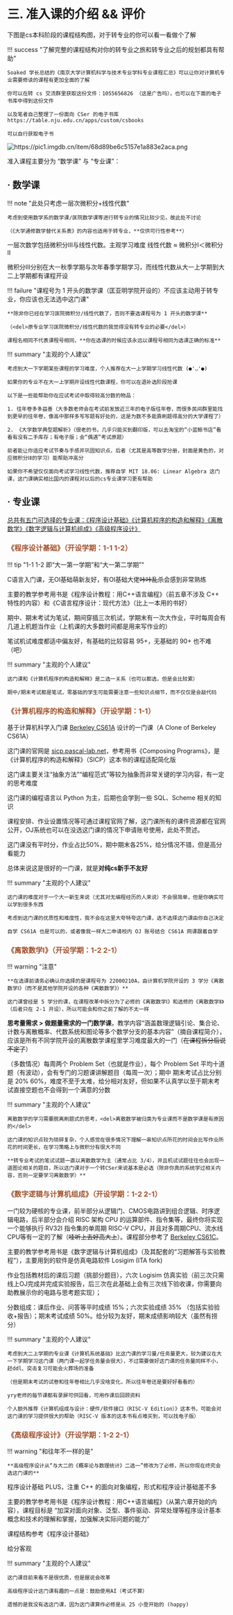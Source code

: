 # 三. 准入课的介绍 && 评价

下图是cs本科阶段的课程结构图，对于转专业的你可以看一看做个了解

!!! success "了解完整的课程结构对你的转专业之旅和转专业之后的规划都具有帮助"

    Soaked 学长总结的《南京大学计算机科学与技术专业学科专业课程汇总》可以让你对计算机专业需要修读的课程有更加全面的了解
    
    你可以在转 cs 交流群里获取这份文件：1055656826 （这是广告吗），也可以在下面的电子书库中得到这份文件
    
    以及笔者自己整理了一份面向 CSer 的电子书库 https://table.nju.edu.cn/apps/custom/csbooks
    
    可以自行获取电子书

<img src="https://pic1.imgdb.cn/item/68d89be6c5157e1a883e2aca.png" alt="https://pic1.imgdb.cn/item/68d89be6c5157e1a883e2aca.png" />

准入课程主要分为 “数学课” 与 “专业课”：

## · 数学课

!!! note "此处只考虑一层次微积分+线性代数"

    考虑到使用数学系的数学课/匡院数学课等进行转专业的情况比较少见，故此处不讨论
    
    （《大学通修数学替代关系表》的内容也适用于转专业，**仅供可行性参考**）

一层次数学包括微积分ⅠⅡ与线性代数。主观学习难度 线性代数 ≈ 微积分Ⅰ＜微积分Ⅱ

微积分ⅠⅡ分别在大一秋季学期与次年春季学期学习，而线性代数从大一上学期到大二上学期都有课程开设

!!! failure "课程号为 1 开头的数学课（匡亚明学院开设的）不应该主动用于转专业，你应该也无法选中这门课"

    **除非你已经在学习匡院微积分/线性代数了，否则不要选课程号为 1 开头的数学课**
    
    （<del>原专业学习匡院微积分/线性代数的我觉得没有转专业的必要</del>）
    
    课程名相同不代表课程号相同，**你在选课的时候应该永远以课程号相同为选课正确的标准**

!!! summary "主观的个人建议"

    考虑到大一下学期某些课程的学习难度，个人推荐在大一上学期学习线性代数 (●'◡'●)
    
    如果你的专业不在大一上学期开设线性代数课程，你可以在退补选阶段抢课
    
    以下是一些能帮助你在应试考试中取得较高分数的物品：
    
    1. 往年卷多多益善（大多数老师会在考试前发放近三年的电子版往年卷，而很多民间群里能找到更早的往年卷，像高中那样多写写题有好处的，这是为数不多能靠刷题得高分的大学课程了）
    
    2. 《大学数学典型题解析》（很老的书，几乎只能买到翻印版，可以去淘宝的“小蓝鲸书店”看看有没有二手库存；有电子版；会“偶遇”考试原题）
    
    前者能让你适应考试节奏与手感并巩固知识点，后者（尤其是高等数学分册，封面是黄色的，对应微积分ⅠⅡ的学习）能帮助冲高分
    
    如果你不希望仅仅面向考试学习线性代数，推荐自学 MIT 18.06: Linear Algebra 这门课，这门课确实相比国内的课程对以后的cs专业课学习更有帮助



## · 专业课

<u>总共有五门可选择的专业课：《程序设计基础》《计算机程序的构造和解释》《离散数学》《数字逻辑与计算机组成》《高级程序设计》</u>

### <span style="color:  #A0522D;">《程序设计基础》（开设学期：1-1 1-2）</span>

!!! tip "1-1 1-2 即“大一第一学期”和“大一第二学期”"

C语言入门课，无OI基础萌新友好，有OI基础大佬<del>咔咔乱杀</del>会感到非常熟练

主要的教学参考用书是《程序设计教程：用C++语言编程》（前五章不涉及 C++ 特性的内容）和《C语言程序设计：现代方法》（比上一本用的书好）

期中、期末考试为笔试，期间穿插三次机试，学期末有一次大作业，平时每周会有几道上机题当作业（上机课的大多数时间都是用来写作业的）

笔试机试难度都适中偏友好，有基础的比较容易 95+，无基础的 90+ 也不难（吧）

!!! summary "主观的个人建议"

    这门课和《计算机程序的构造和解释》是二选一关系（也可以都选，但是会比较累）
    
    期中/期末考试都是笔试，零基础的学生可能需要注意一些知识点细节，而不仅仅是会敲代码


### <span style="color:  #A0522D;">《计算机程序的构造和解释》（开设学期：1-1）</span>

基于计算机科学入门课 [Berkeley CS61A](https://cs61a.org) 设计的一门课（A Clone of Berkeley CS61A）

这门课的官网是 [sicp.pascal-lab.net](https://sicp.pascal-lab.net/)，参考用书《Composing Programs》，是《计算机程序的构造和解释》（SICP）这本书的课程适配简化版

这门课主要关注“抽象方法”“编程范式”等较为抽象而非常关键的学习内容，有一定的思考难度

这门课的编程语言以 Python 为主，后期也会学到一些 SQL、Scheme 相关的知识

课程安排、作业设置情况等可通过课程官网了解，这门课所有的课件资源都在官网公开，OJ系统也可以在没选这门课的情况下申请账号使用，此处不赘述。

这门课没有平时分，作业占比50%，期中期末各25%，给分情况不错，但是高分看能力

总体来说这是很好的一门课，就是**对纯cs新手不友好**

!!! summary "主观的个人建议"

    这门课的难度对于一个大一新生来说（尤其对无编程经历的人来说）不会很简单，但是你确实可以学到很多东西
    
    考虑到这门课的优质性和难度性，我不会在这里大夸特夸这门课，选不选择这门课由你自己决定
    
    自学 CS61A 也是可以的，或者像我一样大二申请校内 OJ 账号结合 CS61A 网课跟着自学



### <span style="color:  #A0522D;">《离散数学Ⅰ》（开设学期：1-2 2-1）</span>

!!! warning "注意"

    **在选课前请务必确认你选择的是课程号为 22000210A，由计算机学院开设的 3 学分《离散数学Ⅰ》（而不是其他学院开设的各种《离散数学》）**
    
    这门课曾经是 5 学分的课，在课程改革中拆分为了必修的《离散数学Ⅰ》和选修的《离散数学Ⅱ》（后者只在 2-1 开设），所以可能会和你之前了解的不太一样

**思考量需求 > 做题量需求的一门数学课**，教学内容“涵盖数理逻辑引论、集合论、计数与离散概率、代数系统和图论等多个数学分支的基本内容”（摘自课程简介），应该是所有不同学院开设的离散数学课程里学习难度最大的一门（<del>在课程拆分后说不定了</del>）

（多数情况）每周两个 Problem Set（也就是作业），每个 Problem Set 平均十道题（有波动），会有专门的习题课讲解题目（每周一次）；期中 期末考试占比分别是 20% 60%，难度不至于太难，给分相对友好，但如果不认真学以至于期末考试直接空题也不会得到一个满意的分数

!!! summary "主观的个人建议"

    离散数学的学习需要脱离刷题式的思考，<del>离散数学被归类为专业课而不是数学课是有原因的</del>
    
    这门课的知识点较为琐碎复杂，个人感觉在很多情况下理解一串知识点所花的时间会比写作业所花的时间更长，在学习策略上与微积分有很大不同
    
    **转专业考试的笔试试题一直以离散数学为主（通常占比 3/4），并且机试试题往往也会出现一道图论相关的题目，所以这门课对于一个转CSer来说基本是必选（除非你真的系统学过相关内容，否则一定要学习离散数学）**



### <span style="color:  #A0522D;">《数字逻辑与计算机组成》（开设学期：1-2 2-1）</span>

一门较为硬核的专业课，前半部分从逻辑门、CMOS电路讲到组合逻辑、时序逻辑电路，后半部分会介绍 RISC 架构 CPU 的运算部件、指令集等，最终你将实现一个能够执行 RV32I 指令集的单周期 RISC-V CPU，并且对多周期CPU、流水线CPU等有一定的了解（<del>哇听上去好高大上</del>）。课程部分参考了 [Berkeley CS61C](https://cs61c.org)。

主要的教学参考用书是《数字逻辑与计算机组成》（及其配套的“习题解答与实验教程”），主要用到的软件是仿真电路软件 Losigim (ITA fork)

作业包括教材后的课后习题（挑部分题目），六次 Logisim 仿真实验（前三次只需线上OJ完成并完成实验报告，后三次在此基础上会有三次线下验收课，你需要向助教展示你的电路与思考题实现）；

分数组成：课后作业、问答等平时成绩 15%；六次实验成绩 35% （包括实验验收+报告）；期末考试成绩 50%。给分较为友好，期末成绩影响较大（虽然有捞分）

!!! summary "主观的个人建议"

    考虑到大二上学期的专业课《计算机系统基础》比这门课的学习量/任务量更大，较为建议在大一下学期学习这门课（两门课一起学任务量会很大），不过需要做好这门课的任务量同样不小，赶ddl、突击复习可能会火葬场的准备
    
    （但是期末考试的试卷和往年卷相比几乎没啥变化，所以往年卷还是要好好看看的）
    
    yry老师的每节课都有录屏可供回看，可用作课后回顾资料
    
    个人额外推荐《计算机组成与设计：硬件/软件接口（RISC-V Edition）》这本书，可能会对这门课的学习提供很大的帮助（RISC-V 版本的这本书有点难买到，可以找电子版）



### <span style="color:  #A0522D;">《高级程序设计》（开设学期：1-2 2-1）</span>

!!! warning "和往年不一样的是"

    **高级程序设计从“与大二的《概率论与数理统计》二选一”修改为了必修，所以你现在终究会选这门课的**

程序设计基础 PLUS，注重 C++ 的面向对象编程，形式和程序设计基础差不多

主要的教学参考用书是《程序设计教程：用C++语言编程》（从第六章开始的内容），课程目标是 “加深对面向对象、泛型、事件驱动、异常处理等程序设计基本概念和技术的理解和掌握，加强解决实际问题的能力”

课程结构参考《程序设计基础》

给分客观

!!! summary "主观的个人建议"

    这门课目前来看不是很优质，但是据说会改革
    
    高级程序设计这门课有趣的一点是：鼓励使用AI（考试不算）
    
    遗憾的是我没有选这门课，因为这门课算作必修是从 25 小登开始的 (happy)
